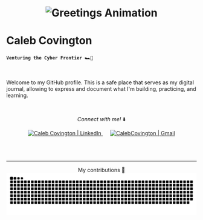 <div style="text-align: center;">
  <h1>
    <img alt="Greetings Animation" src="https://readme-typing-svg.herokuapp.com?font=&size=32&duration=4000&pause=1000&color=EBEBEB&random=false&width=435&lines=Hello!;Bonjour!;Hallo!;Hola!;Ciao!;Olá!;Привет!;Hej!;こんにちは!;안녕하세요!;مرحبا!;" />
  </h1>
</div>


# Caleb Covington

**`Venturing the Cyber Frontier 🏎️💨`**

<br/>

Welcome to my GitHub profile. This is a safe place that serves as my digital journal, allowing to express and document what I'm building, practicing, and learning.

<br/>

<p align="center"><i>Connect with me!</i> ⬇️</p>

<div align="center">
  <a href="https://www.linkedin.com/in/calebcovington/">
    <img alt="Caleb Covington | LinkedIn" width="30px" src="https://cdn.jsdelivr.net/npm/simple-icons@v3/icons/linkedin.svg"/>
</a>
  &nbsp;&nbsp;&nbsp;&nbsp;
  <a href="mailto:caleb@gmail.com">
    <img alt="CalebCovington | Gmail" width="30px" src="https://cdn.jsdelivr.net/npm/simple-icons@v3/icons/gmail.svg"/>
  </a>
</div>
<br/>
<br/>
<br/>
<hr/>
<p align="center">My contributions 🌱</p2>
<img alt="snake eating contributions" src="https://raw.githubusercontent.com/CalebCov/CalebCov/output/github-contribution-grid-snake.svg" />




